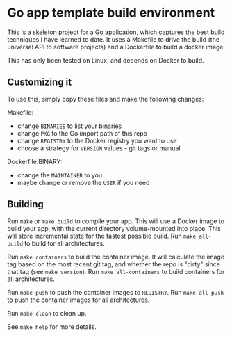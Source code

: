 # Go app template build environment

This is a skeleton project for a Go application, which captures the best build
techniques I have learned to date.  It uses a Makefile to drive the build (the
universal API to software projects) and a Dockerfile to build a docker image.

This has only been tested on Linux, and depends on Docker to build.

## Customizing it

To use this, simply copy these files and make the following changes:

Makefile:
   - change `BINARIES` to list your binaries
   - change `PKG` to the Go import path of this repo
   - change `REGISTRY` to the Docker registry you want to use
   - choose a strategy for `VERSION` values - git tags or manual

Dockerfile.BINARY:
   - change the `MAINTAINER` to you
   - maybe change or remove the `USER` if you need

## Building

Run `make` or `make build` to compile your app.  This will use a Docker image to
build your app, with the current directory volume-mounted into place.  This will
store incremental state for the fastest possible build.  Run `make all-build` to
build for all architectures.

Run `make containers` to build the container image.  It will calculate the image
tag based on the most recent git tag, and whether the repo is "dirty" since that
tag (see `make version`).  Run `make all-containers` to build containers for all
architectures.

Run `make push` to push the container images to `REGISTRY`.  Run `make all-push`
to push the container images for all architectures.

Run `make clean` to clean up.

See `make help` for more details.
